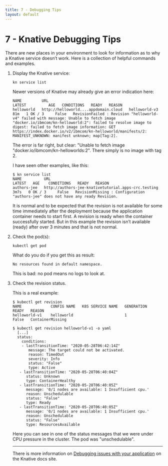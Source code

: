 ```yaml
---
title: 7 - Debugging Tips
layout: default
---
```


# 7 - Knative Debugging Tips

There are new places in your environment to look for information as to why a Knative service doesn’t work. Here is a collection of helpful commands and examples.

1. Display the Knative service:
   ```
   kn service list
   ```
   Newer versions of Knative may already give an error indication here:
   ```
   NAME         URL                                                                                                                         LATEST          AGE   CONDITIONS   READY   REASON
   helloworld   http://helloworld....appdomain.cloud   helloworld-v3   81m   1 OK / 3     False   RevisionFailed : Revision "helloworld-v4" failed with message: Unable to fetch image "docker.io/ibmcom/kn-helloworld:2": failed to resolve image to digest: failed to fetch image information: GET https://index.docker.io/v2/ibmcom/kn-helloworld/manifests/2: MANIFEST_UNKNOWN: manifest unknown; map[Tag:2].
   ```
   The error is far right, but clear: "Unable to fetch image "docker.io/ibmcom/kn-helloworlds:2". There simply is no image with tag 2.
   
   I have seen other examples, like this:
   ```
   $ kn service list
   NAME          URL                                                   LATEST   AGE    CONDITIONS   READY   REASON
   authors-jee   http://authors-jee-knativetutorial.apps-crc.testing            3m7s   0 OK / 3     False   RevisionMissing : Configuration "authors-jee" does not have any ready Revision.
   ```
   It is normal and to be expected that the revision is not available for some time immediately after the deployment because the application container needs to start first. A revision is ready when the container successfully started. But in this example the revision isn’t available (ready) after over 3 minutes and that is not normal.
   
1. Check the pod(s):
   ```
   kubectl get pod
   ```
   What do you do if you get this as result:
   ```
   No resources found in default namespace.   
   ```
   This is bad: no pod means no logs to look at.
   
1. Check the revision status.

   This is a real example:
   ```
   $ kubectl get revision
   NAME             CONFIG NAME   K8S SERVICE NAME   GENERATION   READY   REASON
   helloworld-v1    helloworld                       1            False   ContainerMissing
   
   $ kubectl get revision helloworld-v1 -o yaml
     [...]
     status:
       conditions:
       - lastTransitionTime: "2020-05-28T06:42:14Z"  
          message: The target could not be activated.
          reason: TimedOut
          severity: Info
          status: "False"
          type: Active
      - lastTransitionTime: "2020-05-28T06:40:04Z"
         status: Unknown
         type: ContainerHealthy
      - lastTransitionTime: "2020-05-28T06:40:05Z"
         message: '0/1 nodes are available: 1 Insufficient cpu.'
         reason: Unschedulable
         status: "False"
         type: Ready
      - lastTransitionTime: "2020-05-28T06:40:05Z"
         message: '0/1 nodes are available: 1 Insufficient cpu.'
         reason: Unschedulable
         status: "False"
         type: ResourcesAvailable
    ```       
    Here you can see in one of the status messages that we were under CPU pressure in the cluster. The pod was "unschedulable". 

    ---
    
    There is more information on [Debugging issues with your application](https://knative.dev/docs/serving/debugging-application-issues/) on the Knative docs site.